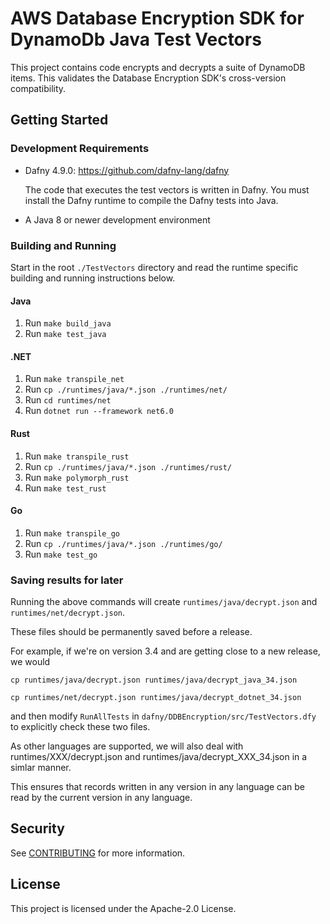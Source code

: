 # AWS Database Encryption SDK for DynamoDb Java Test Vectors

This project contains code encrypts and decrypts a suite of DynamoDB items.
This validates the Database Encryption SDK's cross-version compatibility.

## Getting Started

### Development Requirements

- Dafny 4.9.0: https://github.com/dafny-lang/dafny

  The code that executes the test vectors is written in Dafny.
  You must install the Dafny runtime to compile the Dafny tests into Java.

- A Java 8 or newer development environment

### Building and Running

Start in the root `./TestVectors` directory and read the runtime specific building and running instructions below.

#### Java

1. Run `make build_java`
2. Run `make test_java`

#### .NET

1. Run `make transpile_net`
2. Run `cp ./runtimes/java/*.json ./runtimes/net/`
3. Run `cd runtimes/net`
4. Run `dotnet run --framework net6.0`

#### Rust

1. Run `make transpile_rust`
2. Run `cp ./runtimes/java/*.json ./runtimes/rust/`
3. Run `make polymorph_rust`
4. Run `make test_rust`

#### Go

1. Run `make transpile_go`
2. Run `cp ./runtimes/java/*.json ./runtimes/go/`
3. Run `make test_go`

### Saving results for later

Running the above commands will create `runtimes/java/decrypt.json` and `runtimes/net/decrypt.json`.

These files should be permanently saved before a release.

For example, if we're on version 3.4 and are getting close to a new release, we would

`cp runtimes/java/decrypt.json runtimes/java/decrypt_java_34.json`

`cp runtimes/net/decrypt.json runtimes/java/decrypt_dotnet_34.json`

and then modify `RunAllTests` in `dafny/DDBEncryption/src/TestVectors.dfy` to explicitly check these two files.

As other languages are supported, we will also deal with runtimes/XXX/decrypt.json and runtimes/java/decrypt_XXX_34.json
in a simlar manner.

This ensures that records written in any version in any language can be read by the current version in any language.

## Security

See [CONTRIBUTING](CONTRIBUTING.md#security-issue-notifications) for more information.

## License

This project is licensed under the Apache-2.0 License.
